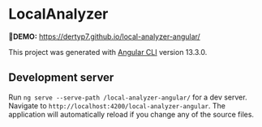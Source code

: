 # LocalAnalyzer

**🔴DEMO:** <https://dertyp7.github.io/local-analyzer-angular/>

This project was generated with [Angular CLI](https://github.com/angular/angular-cli) version 13.3.0.

## Development server

Run `ng serve --serve-path /local-analyzer-angular/` for a dev server. Navigate to `http://localhost:4200/local-analyzer-angular`. The application will automatically reload if you change any of the source files.
